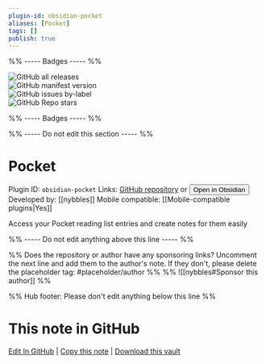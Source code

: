 ```yaml
---
plugin-id: obsidian-pocket
aliases: [Pocket]
tags: []
publish: true
---
```


%% ----- Badges ----- %%

![GitHub all releases](https://img.shields.io/github/downloads/nybbles/obsidian-pocket/total?color=573E7A&logo=github&style=for-the-badge)  
![GitHub manifest version](https://img.shields.io/github/manifest-json/v/nybbles/obsidian-pocket?color=573E7A&logo=github&style=for-the-badge)  
![GitHub issues by-label](https://img.shields.io/github/issues/nybbles/obsidian-pocket/help%20wanted?color=573E7A&logo=github&style=for-the-badge)  
![GitHub Repo stars](https://img.shields.io/github/stars/nybbles/obsidian-pocket?color=573E7A&logo=github&style=for-the-badge)

%% ----- Badges ----- %%

%% ----- Do not edit this section ----- %%

# Pocket

Plugin ID: `obsidian-pocket`
Links: [GitHub repository](https://github.com/nybbles/obsidian-pocket) or [<button id=HH>Open in Obsidian</button>](obsidian://show-plugin?id=obsidian-pocket)
Developed by: [[nybbles]]
Mobile compatible: [[Mobile-compatible plugins|Yes]]

Access your Pocket reading list entries and create notes for them easily

%% ----- Do not edit anything above this line ----- %%

%% Does the repository or author have any sponsoring links? Uncomment the next line and add them to the author's note. If they don't, please delete the placeholder tag: #placeholder/author %%
%% ![[nybbles#Sponsor this author]] %%

%% Hub footer: Please don't edit anything below this line %%

# This note in GitHub

<span class="git-footer">[Edit In GitHub](https://github.dev/obsidian-community/obsidian-hub/blob/main/02%20-%20Community%20Expansions/02.05%20All%20Community%20Expansions/Plugins/obsidian-pocket.md "git-hub-edit-note") | [Copy this note](https://raw.githubusercontent.com/obsidian-community/obsidian-hub/main/02%20-%20Community%20Expansions/02.05%20All%20Community%20Expansions/Plugins/obsidian-pocket.md "git-hub-copy-note") | [Download this vault](https://github.com/obsidian-community/obsidian-hub/archive/refs/heads/main.zip "git-hub-download-vault") </span>
